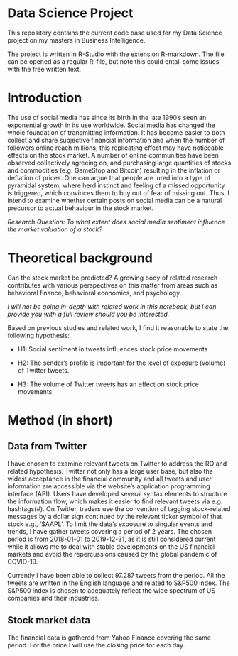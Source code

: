 # Data Science Project

This repository contains the current code base used for my Data Science project on my masters in Business Intelligence.

The project is written in R-Studio with the extension R-markdown. The file can be opened as a regular R-file, but note this could entail some issues with the free written text. 


# Introduction 

The use of social media has since its birth in the late 1990’s seen an exponential growth in its use worldwide. Social media has changed the whole foundation of transmitting information. It has become easier to both collect and share subjective financial information and when the number of followers online reach millions, this replicating effect may have noticeable effects on the stock market. A number of online communities have been observed collectively agreeing on, and purchasing large quantities of stocks and commodities  (e.g. GameStop and Bitcoin) resulting in the inflation or deflation of prices. One can argue that people are lured into a type of pyramidal system, where herd instinct and feeling of a missed opportunity is triggered, which convinces them to buy out of fear of missing out. Thus, I intend to examine whether certain posts on social media can be a natural precursor to actual behaviour in the stock market.

*Research Question: To what extent does social media sentiment influence the market valuation of a stock?* 


# Theoretical background

Can the stock market be predicted? A growing body of related research contributes with various perspectives on this matter from areas such as behavioral finance, behavioral economics, and psychology.

_I will not be going in-depth with related work in this notebook, but I can provide you with a full review should you be interested._ 

Based on previous studies and related work, I find it reasonable to state the following hypothesis: 

+ H1: Social sentiment in tweets influences stock price movements

+ H2: The sender’s profile is important for the level of exposure (volume) of Twitter tweets.

+ H3: The volume of Twitter tweets has an effect on stock price movements


# Method (in short)

## Data from Twitter

I have chosen to examine relevant tweets on Twitter to address the RQ and related hypothesis. Twitter not only has a large user base, but also  the widest acceptance in the financial community and all tweets and user information are accessible via the website’s application programming interface (API). Users have developed several syntax elements to structure the information flow, which makes it easier to find relevant tweets via e.g. hashtags(#). On Twitter, traders use the convention of tagging stock-related messages by a dollar sign continued by the relevant ticker symbol of that stock e.g., ‘$AAPL’. 
To limit the data’s exposure to singular events and trends, I have gather tweets covering a period of 2 years. The chosen period is from 2018-01-01 to 2019-12-31, as it is still considered current while it allows me to deal with stable developments on the US financial markets and avoid the repercussions caused by the global pandemic of COVID-19.

Currently I have been able to collect 97.287 tweets from the period. All the tweets are written in the English language and related to S&P500 index. The S&P500 index is chosen to adequately reflect the wide spectrum of US companies and their industries.

## Stock market data

The financial data is gathered from Yahoo Finance covering the same period. For the price I will use the closing price for each day.

